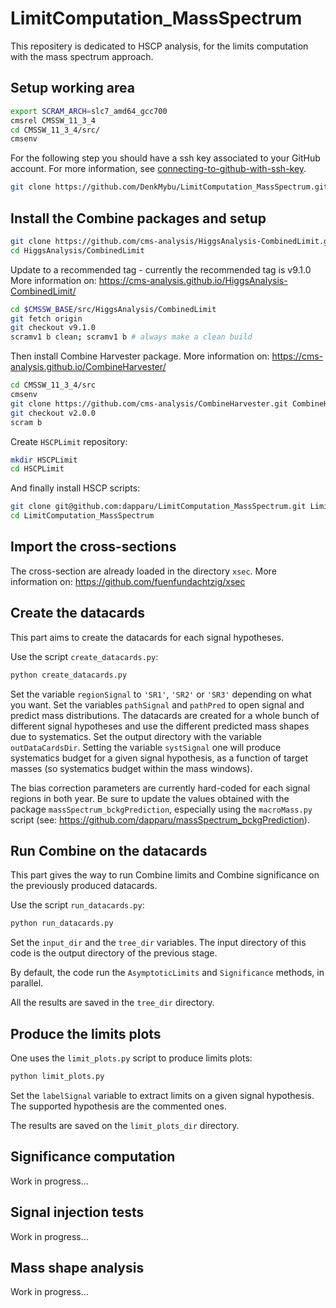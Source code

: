 # LimitComputation_MassSpectrum
This repositery is dedicated to HSCP analysis, for the limits computation with the mass spectrum approach. 

## Setup working area

```bash
export SCRAM_ARCH=slc7_amd64_gcc700
cmsrel CMSSW_11_3_4
cd CMSSW_11_3_4/src/
cmsenv
```

For the following step you should have a ssh key associated to your GitHub account.
For more information, see [connecting-to-github-with-ssh-key](https://docs.github.com/en/authentication/connecting-to-github-with-ssh/generating-a-new-ssh-key-and-adding-it-to-the-ssh-agent).

```bash
git clone https://github.com/DenkMybu/LimitComputation_MassSpectrum.git LimitComputation_MassSpectrum 
``` 

## Install the Combine packages and setup

```bash
git clone https://github.com/cms-analysis/HiggsAnalysis-CombinedLimit.git HiggsAnalysis/CombinedLimit
cd HiggsAnalysis/CombinedLimit
```

Update to a recommended tag - currently the recommended tag is v9.1.0
More information on: https://cms-analysis.github.io/HiggsAnalysis-CombinedLimit/ 

```bash
cd $CMSSW_BASE/src/HiggsAnalysis/CombinedLimit
git fetch origin
git checkout v9.1.0
scramv1 b clean; scramv1 b # always make a clean build
```

Then install Combine Harvester package. 
More information on: https://cms-analysis.github.io/CombineHarvester/ 

```bash
cd CMSSW_11_3_4/src
cmsenv
git clone https://github.com/cms-analysis/CombineHarvester.git CombineHarvester
git checkout v2.0.0
scram b
```

Create ```HSCPLimit``` repository:

```bash
mkdir HSCPLimit
cd HSCPLimit
```
And finally install HSCP scripts: 

```bash 
git clone git@github.com:dapparu/LimitComputation_MassSpectrum.git LimitComputation_MassSpectrum
cd LimitComputation_MassSpectrum
```

## Import the cross-sections

The cross-section are already loaded in the directory ```xsec```. 
More information on: https://github.com/fuenfundachtzig/xsec

## Create the datacards

This part aims to create the datacards for each signal hypotheses. 

Use the script ```create_datacards.py```:

```bash
python create_datacards.py
```

Set the variable ```regionSignal``` to ```'SR1'```, ```'SR2'``` or ```'SR3'``` depending on what you want. 
Set the variables ```pathSignal``` and ```pathPred``` to open signal and predict mass distributions. The datacards are created for a whole bunch of different signal hypotheses and use the different predicted mass shapes due to systematics. 
Set the output directory with the variable ```outDataCardsDir```.
Setting the variable ```systSignal``` one will produce systematics budget for a given signal hypothesis, as a function of target masses (so systematics budget within the mass windows).

The bias correction parameters are currently hard-coded for each signal regions in both year. Be sure to update the values obtained with the package ```massSpectrum_bckgPrediction```, especially using the ```macroMass.py``` script (see: https://github.com/dapparu/massSpectrum_bckgPrediction). 

## Run Combine on the datacards

This part gives the way to run Combine limits and Combine significance on the previously produced datacards. 

Use the script ```run_datacards.py```:

```bash
python run_datacards.py
```

Set the ```input_dir``` and the ```tree_dir``` variables. The input directory of this code is the output directory of the previous stage.

By default, the code run the ```AsymptoticLimits``` and ```Significance``` methods, in parallel.

All the results are saved in the ```tree_dir``` directory.

## Produce the limits plots 

One uses the ```limit_plots.py``` script to produce limits plots:

```bash
python limit_plots.py
```

Set the ```labelSignal``` variable to extract limits on a given signal hypothesis. The supported hypothesis are the commented ones. 

The results are saved on the ```limit_plots_dir``` directory. 

## Significance computation

Work in progress... 

## Signal injection tests

Work in progress... 

## Mass shape analysis

Work in progress... 
